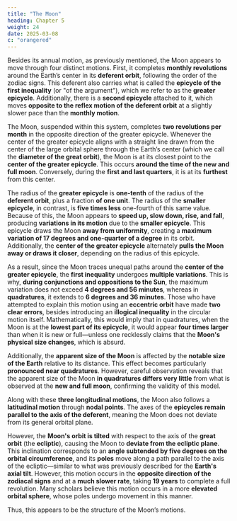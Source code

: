 ```yaml
---
title: "The Moon"
heading: Chapter 5
weight: 24
date: 2025-03-08
c: "orangered"
---
```




Besides its annual motion, as previously mentioned, the Moon appears to move through four distinct motions. First, it completes **monthly revolutions** around the Earth’s center in its **deferent orbit**, following the order of the zodiac signs. This deferent also carries what is called the **epicycle of the first inequality** (or "of the argument"), which we refer to as the **greater epicycle**. Additionally, there is a **second epicycle** attached to it, which moves **opposite to the reflex motion of the deferent orbit** at a slightly slower pace than the **monthly motion**.  

The Moon, suspended within this system, completes **two revolutions per month** in the opposite direction of the greater epicycle. Whenever the center of the greater epicycle aligns with a straight line drawn from the center of the large orbital sphere through the Earth’s center (which we call the **diameter of the great orbit**), the Moon is at its closest point to the **center of the greater epicycle**. This occurs **around the time of the new and full moon**. Conversely, during the **first and last quarters**, it is at its **furthest** from this center.  

The radius of the **greater epicycle** is **one-tenth** of the radius of the **deferent orbit**, plus a fraction **of one unit**. The radius of the **smaller epicycle**, in contrast, is **five times less** one-fourth of this same value. Because of this, the Moon appears to **speed up, slow down, rise, and fall**, producing **variations in its motion** due to the **smaller epicycle**. This epicycle draws the Moon **away from uniformity**, creating a **maximum variation of 17 degrees and one-quarter of a degree** in its orbit. Additionally, the **center of the greater epicycle** alternately **pulls the Moon away or draws it closer**, depending on the radius of this epicycle.  

As a result, since the Moon traces unequal paths around the **center of the greater epicycle**, the **first inequality** undergoes **multiple variations**. This is why, **during conjunctions and oppositions to the Sun**, the maximum variation does not exceed **4 degrees and 56 minutes**, whereas in **quadratures**, it extends to **6 degrees and 36 minutes**. Those who have attempted to explain this motion using an **eccentric orbit** have made **two clear errors**, besides introducing an **illogical inequality** in the circular motion itself. Mathematically, this would imply that in quadratures, when the Moon is at the **lowest part of its epicycle**, it would appear **four times larger** than when it is new or full—unless one recklessly claims that the **Moon's physical size changes**, which is absurd.  

Additionally, the **apparent size of the Moon** is affected by the **notable size of the Earth** relative to its distance. This effect becomes particularly **pronounced near quadratures**. However, careful observation reveals that the apparent size of the Moon **in quadratures differs very little** from what is observed at the **new and full moon**, confirming the validity of this model.  

Along with these **three longitudinal motions**, the Moon also follows a **latitudinal motion** through **nodal points**. The axes of the **epicycles remain parallel to the axis of the deferent**, meaning the Moon does not deviate from its general orbital plane.  

However, the **Moon's orbit is tilted** with respect to the axis of the **great orbit** (the **ecliptic**), causing the Moon to **deviate from the ecliptic plane**. This inclination corresponds to an **angle subtended by five degrees on the orbital circumference**, and its **poles** move along a path parallel to the axis of the ecliptic—similar to what was previously described for the **Earth's axial tilt**. However, this motion occurs in the **opposite direction of the zodiacal signs** and at a **much slower rate**, taking **19 years** to complete a full revolution. Many scholars believe this motion occurs in a more **elevated orbital sphere**, whose poles undergo movement in this manner.  

Thus, this appears to be the structure of the Moon’s motions.